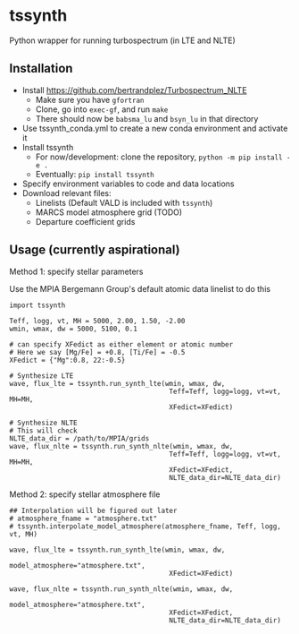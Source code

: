 # tssynth
Python wrapper for running turbospectrum (in LTE and NLTE)

## Installation
- Install https://github.com/bertrandplez/Turbospectrum_NLTE
  - Make sure you have `gfortran`
  - Clone, go into `exec-gf`, and run `make`
  - There should now be `babsma_lu` and `bsyn_lu` in that directory
- Use tssynth_conda.yml to create a new conda environment and activate it
- Install tssynth
  - For now/development: clone the repository, `python -m pip install -e .`
  - Eventually: `pip install tssynth`
- Specify environment variables to code and data locations
- Download relevant files:
  - Linelists (Default VALD is included with `tssynth`)
  - MARCS model atmosphere grid (TODO)
  - Departure coefficient grids


## Usage (currently aspirational)
Method 1: specify stellar parameters

Use the MPIA Bergemann Group's default atomic data linelist to do this
```
import tssynth

Teff, logg, vt, MH = 5000, 2.00, 1.50, -2.00
wmin, wmax, dw = 5000, 5100, 0.1

# can specify XFedict as either element or atomic number
# Here we say [Mg/Fe] = +0.8, [Ti/Fe] = -0.5
XFedict = {"Mg":0.8, 22:-0.5}

# Synthesize LTE
wave, flux_lte = tssynth.run_synth_lte(wmin, wmax, dw, 
                                        Teff=Teff, logg=logg, vt=vt, MH=MH, 
                                        XFedict=XFedict)

# Synthesize NLTE
# This will check 
NLTE_data_dir = /path/to/MPIA/grids
wave, flux_nlte = tssynth.run_synth_nlte(wmin, wmax, dw, 
                                        Teff=Teff, logg=logg, vt=vt, MH=MH,
                                        XFedict=XFedict,
                                        NLTE_data_dir=NLTE_data_dir)
```

Method 2: specify stellar atmosphere file
```
## Interpolation will be figured out later
# atmosphere_fname = "atmosphere.txt"
# tssynth.interpolate_model_atmosphere(atmosphere_fname, Teff, logg, vt, MH)

wave, flux_lte = tssynth.run_synth_lte(wmin, wmax, dw,
                                        model_atmosphere="atmosphere.txt", 
                                        XFedict=XFedict)

wave, flux_nlte = tssynth.run_synth_nlte(wmin, wmax, dw,
                                        model_atmosphere="atmosphere.txt",
                                        XFedict=XFedict,
                                        NLTE_data_dir=NLTE_data_dir)
```

